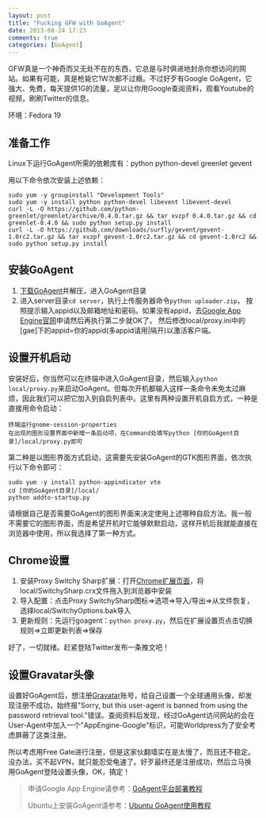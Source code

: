 ```yaml
---
layout: post
title: "Fucking GFW with GoAgent"
date: 2013-08-24 17:23
comments: true
categories: [GoAgent] 
---
```

GFW真是一个神奇而又无处不在的东西，它总是与时俱进地封杀你想访问的网站。如果有可能，真是枪毙它1W次都不过瘾。不过好歹有Google GoAgent，它强大、免费，每天提供1G的流量，足以让你用Google查阅资料，观看Youtube的视频，刷刷Twitter的信息。

环境：Fedora 19

## 准备工作
Linux下运行GoAgent所需的依赖库有：python python-devel greenlet gevent
<!-- More -->
用以下命令依次安装上述依赖：
```
sudo yum -y groupinstall "Development Tools"
sudo yum -y install python python-devel libevent libevent-devel
curl -L -O https://github.com/python-greenlet/greenlet/archive/0.4.0.tar.gz && tar xvzpf 0.4.0.tar.gz && cd greenlet-0.4.0 && sudo python setup.py install
curl -L -O https://github.com/downloads/surfly/gevent/gevent-1.0rc2.tar.gz && tar xvzpf gevent-1.0rc2.tar.gz && cd gevent-1.0rc2 && sudo python setup.py install
```

## 安装GoAgent
1. [下载GoAgent][1]并解压，进入GoAgent目录
2. 进入server目录`cd server`，执行上传服务器命令`python uploader.zip`，
   按照提示输入appid以及邮箱地址和密码。如果没有appid，去[Google App Engine官网][2]申请然后再执行第二步就OK了。
   然后修改local/proxy.ini中的[gae]下的appid=你的appid(多appid请用|隔开)以激活客户端。

## 设置开机启动
安装好后，你当然可以在终端中进入GoAgent目录，然后输入`python local/proxy.py`来启动GoAgent。但每次开机都输入这样一条命令未免太过麻烦，因此我们可以把它加入到自启列表中。这里有两种设置开机自启方式，一种是直接用命令启动：
```
终端运行gnome-session-properties
在出现的图形设置界面中新增一条启动项，在Command处填写python [你的GoAgent目录]/local/proxy.py即可
```
第二种是以图形界面方式启动，这需要先安装GoAgent的GTK图形界面，依次执行以下命令即可：
```
sudo yum -y install python-appindicator vte
cd [你的GoAgent目录]/local/
python addto-startup.py
```
请根据自己是否需要GoAgent的图形界面来决定使用上述哪种自启方法。我一般不需要它的图形界面，而是希望开机时它能够默默启动，这样开机后我就能直接在浏览器中使用，所以我选择了第一种方式。

## Chrome设置
1. 安装Proxy Switchy Sharp扩展：打开[Chrome扩展页面][3]，将local/SwitchySharp.crx文件拖入到浏览器中安装
2. 导入配置：点击Proxy SwitchySharp图标=>选项=>导入/导出=>从文件恢复，选择local/SwitchyOptions.bak导入
3. 更新规则：先运行goagent：`python proxy.py`，然后在扩展设置页点击切换规则=>立即更新列表=>保存

好了，一切就绪。赶紧登陆Twitter发布一条推文吧！

## 设置Gravatar头像
设置好GoAgent后，想注册[Gravatar][6]账号，给自己设置一个全球通用头像，却发现注册不成功，始终报"Sorry, but this user-agent is banned from using the password retrieval tool."错误。查阅资料后发现，经过GoAgent访问网站的会在User-Agent中加入一个"AppEngine-Google"标识，可能Worldpress为了安全考虑屏蔽了这类注册。

所以考虑用Free Gate进行注册，但是这家伙翻墙实在是太慢了，而且还不稳定。没办法，买不起VPN，就只能忍受龟速了。好歹最终还是注册成功，然后立马换用GoAgent登陆设置头像，OK，搞定！

> 申请Google App Engine请参考：[GoAgent平台部署教程][4]
>
> Ubuntu上安装GoAgent请参考：[Ubuntu GoAgent使用教程][5]





[1]: https://goagent.googlecode.com/files/goagent-goagent-v3.0.2-11-g52ed37f.zip
[2]: https://appengine.google.com/
[3]: chrome://extensions/
[4]: https://code.google.com/p/goagent/wiki/InstallGuide
[5]: https://code.google.com/p/goagent/wiki/GoAgent_Linux
[6]: http://en.gravatar.com/
